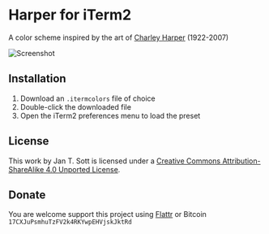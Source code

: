 # Harper for iTerm2

A color scheme inspired by the art of [Charley Harper](http://en.wikipedia.org/wiki/Charley_Harper) (1922-2007)

![Screenshot](https://raw.github.com/idleberg/Harper-iTerm2/master/images/screenshot.png)

## Installation

1. Download an `.itermcolors` file of choice
2. Double-click the downloaded file
3. Open the iTerm2 preferences menu to load the preset

## License

This work by Jan T. Sott is licensed under a [Creative Commons Attribution-ShareAlike 4.0 Unported License](http://creativecommons.org/licenses/by-sa/4.0/deed.en_US).

## Donate

You are welcome support this project using [Flattr](https://flattr.com/submit/auto?user_id=idleberg&url=https://github.com/idleberg/Harper-iTerm2) or Bitcoin `17CXJuPsmhuTzFV2k4RKYwpEHVjskJktRd`